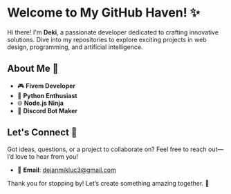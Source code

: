 # Welcome to My GitHub Haven! ✨

Hi there! I'm **Deki**, a passionate developer dedicated to crafting innovative solutions. Dive into my repositories to explore exciting projects in web design, programming, and artificial intelligence.

## About Me 🚀

- 🎮 **Fivem Developer** 
- 🐍 **Python Enthusiast** 
- 🌐 **Node.js Ninja**
- 🤖 **Discord Bot Maker**

## Let's Connect 🌟

Got ideas, questions, or a project to collaborate on? Feel free to reach out—I’d love to hear from you!

- 📧 **Email**: [dejanmikluc3@gmail.com](mailto:dejanmikluc43@gmail.com)

Thank you for stopping by! Let’s create something amazing together. 🚀
